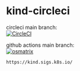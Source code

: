 # kind-circleci

circleci main  branch:  
[![CircleCI](https://circleci.com/gh/githubfoam/kind-circleci/tree/main.svg?style=svg)](https://circleci.com/gh/githubfoam/kind-circleci/tree/main)

github actions main  branch:  
[![osmatrix](https://github.com/githubfoam/kind-circleci/workflows/osmatrix/badge.svg)](https://github.com/githubfoam/kind-circleci/actions?query=workflow%3A%22osmatrix%22+branch%3Amain) 


~~~~
https://kind.sigs.k8s.io/
~~~~